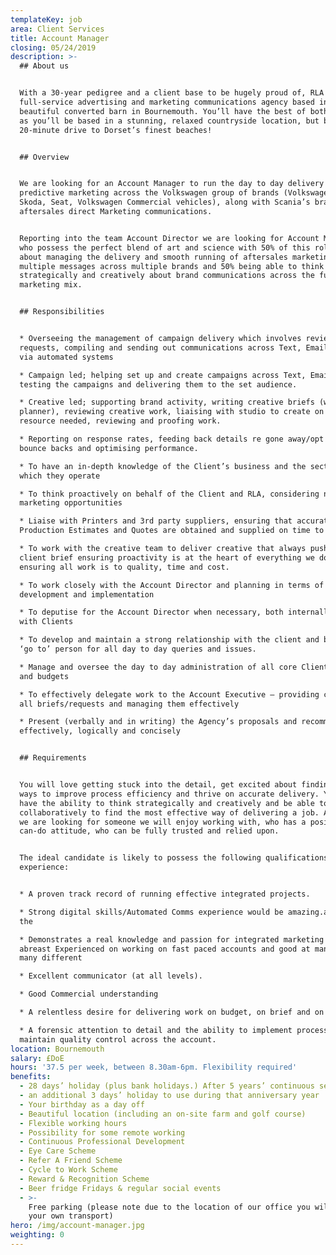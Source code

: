 ```yaml
---
templateKey: job
area: Client Services
title: Account Manager
closing: 05/24/2019
description: >-
  ## About us


  With a 30-year pedigree and a client base to be hugely proud of, RLA is a
  full-service advertising and marketing communications agency based in a
  beautiful converted barn in Bournemouth. You’ll have the best of both worlds
  as you’ll be based in a stunning, relaxed countryside location, but be just a
  20-minute drive to Dorset’s finest beaches!


  ## Overview


  We are looking for an Account Manager to run the day to day delivery of
  predictive marketing across the Volkswagen group of brands (Volkswagen Audi,
  Skoda, Seat, Volkswagen Commercial vehicles), along with Scania’s brand and
  aftersales direct Marketing communications.


  Reporting into the team Account Director we are looking for Account Managers
  who possess the perfect blend of art and science with 50% of this role being
  about managing the delivery and smooth running of aftersales marketing with
  multiple messages across multiple brands and 50% being able to think
  strategically and creatively about brand communications across the full
  marketing mix.


  ## Responsibilities


  * Overseeing the management of campaign delivery which involves reviewing data
  requests, compiling and sending out communications across Text, Email and DM,
  via automated systems

  * Campaign led; helping set up and create campaigns across Text, Email and DM,
  testing the campaigns and delivering them to the set audience.

  * Creative led; supporting brand activity, writing creative briefs (with the
  planner), reviewing creative work, liaising with studio to create on creative
  resource needed, reviewing and proofing work.

  * Reporting on response rates, feeding back details re gone away/opt out and
  bounce backs and optimising performance. 

  * To have an in-depth knowledge of the Client’s business and the sector in
  which they operate

  * To think proactively on behalf of the Client and RLA, considering new
  marketing opportunities

  * Liaise with Printers and 3rd party suppliers, ensuring that accurate
  Production Estimates and Quotes are obtained and supplied on time to client

  * To work with the creative team to deliver creative that always pushes the
  client brief ensuring proactivity is at the heart of everything we do and
  ensuring all work is to quality, time and cost.

  * To work closely with the Account Director and planning in terms of strategy
  development and implementation

  * To deputise for the Account Director when necessary, both internally and
  with Clients

  * To develop and maintain a strong relationship with the client and become the
  ‘go to’ person for all day to day queries and issues.

  * Manage and oversee the day to day administration of all core Client projects
  and budgets

  * To effectively delegate work to the Account Executive – providing clarity on
  all briefs/requests and managing them effectively

  * Present (verbally and in writing) the Agency’s proposals and recommendations
  effectively, logically and concisely


  ## Requirements


  You will love getting stuck into the detail, get excited about finding new
  ways to improve process efficiency and thrive on accurate delivery. You will
  have the ability to think strategically and creatively and be able to work
  collaboratively to find the most effective way of delivering a job. Above all
  we are looking for someone we will enjoy working with, who has a positive
  can-do attitude, who can be fully trusted and relied upon. 


  The ideal candidate is likely to possess the following qualifications /
  experience:


  * A proven track record of running effective integrated projects. 

  * Strong digital skills/Automated Comms experience would be amazing.articulate
  the 

  * Demonstrates a real knowledge and passion for integrated marketing and keeps
  abreast Experienced on working on fast paced accounts and good at managing
  many different 

  * Excellent communicator (at all levels).

  * Good Commercial understanding 

  * A relentless desire for delivering work on budget, on brief and on time.

  * A forensic attention to detail and the ability to implement process to
  maintain quality control across the account.
location: Bournemouth
salary: £DoE
hours: '37.5 per week, between 8.30am-6pm. Flexibility required'
benefits:
  - 28 days’ holiday (plus bank holidays.) After 5 years’ continuous service
  - an additional 3 days’ holiday to use during that anniversary year
  - Your birthday as a day off
  - Beautiful location (including an on-site farm and golf course)
  - Flexible working hours
  - Possibility for some remote working
  - Continuous Professional Development
  - Eye Care Scheme
  - Refer A Friend Scheme
  - Cycle to Work Scheme
  - Reward & Recognition Scheme
  - Beer fridge Fridays & regular social events
  - >-
    Free parking (please note due to the location of our office you will need
    your own transport)
hero: /img/account-manager.jpg
weighting: 0
---
```


